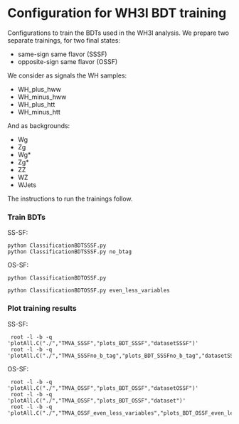 # Configuration for WH3l BDT training

Configurations to train the BDTs used in the WH3l analysis. We prepare two separate trainings, for two final states:
- same-sign same flavor (SSSF)
- opposite-sign same flavor (OSSF)

We consider as signals the WH samples:
- WH_plus_hww
- WH_minus_hww
- WH_plus_htt
- WH_minus_htt

And as backgrounds:
- Wg
- Zg
- Wg*
- Zg*
- ZZ
- WZ
- WJets

The instructions to run the trainings follow.


### Train BDTs

SS-SF:

    python ClassificationBDTSSSF.py
    python ClassificationBDTSSSF.py no_btag

OS-SF:

    python ClassificationBDTOSSF.py

    python ClassificationBDTOSSF.py even_less_variables


### Plot training results

SS-SF:

     root -l -b -q 'plotAll.C("./","TMVA_SSSF","plots_BDT_SSSF","datasetSSSF")'
     root -l -b -q 'plotAll.C("./","TMVA_SSSFno_b_tag","plots_BDT_SSSFno_b_tag","datasetSSSFno_b_tag")'

OS-SF:

     root -l -b -q 'plotAll.C("./","TMVA_OSSF","plots_BDT_OSSF","datasetOSSF")'
     root -l -b -q 'plotAll.C("./","TMVA_OSSF","plots_BDT_OSSF","dataset")'
     root -l -b -q 'plotAll.C("./","TMVA_OSSF_even_less_variables","plots_BDT_OSSF_even_less_variables","datasetOSSF_even_less_variables")'

